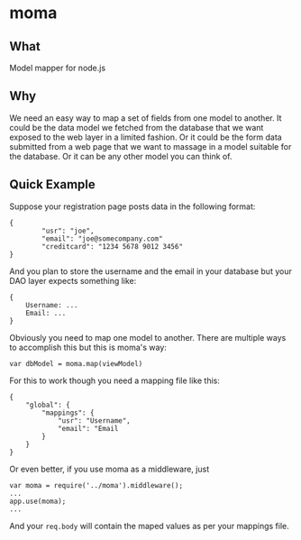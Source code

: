moma
===

What
---

Model mapper for node.js

Why
---
We need an easy way to map a set of fields from one model to another. It could be the data model we fetched from the database that we want exposed to the web layer in a limited fashion. Or it could be the form data submitted from a web page that we want to massage in a model suitable for the database. Or it can be any other model you can think of.

Quick Example
---
Suppose your registration page posts data in the following format:
```
{
    	"usr": "joe",
        "email": "joe@somecompany.com"
    	"creditcard": "1234 5678 9012 3456"
}
```
And you plan to store the username and the email in your database but your DAO layer expects something like:
```
{
    Username: ...
    Email: ...
}
```
Obviously you need to map one model to another. There are multiple ways to accomplish this but this is moma's way:
```
var dbModel = moma.map(viewModel)
```
For this to work though you need a mapping file like this:
```
{
    "global": {
		"mappings": {
			"usr": "Username",
            "email": "Email
		}
	}
}
```
Or even better, if you use moma as a middleware, just
```
var moma = require('../moma').middleware();
...
app.use(moma);
...
```
And your `req.body` will contain the maped values as per your mappings file.

